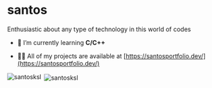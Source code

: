 <h1 align="left">santos</h1>
<p align="left">Enthusiastic about any type of technology in this world of codes</h3>

- 🌱 I’m currently learning **C/C++**

- 👨‍💻 All of my projects are available at [https://santosportfolio.dev/](https://santosportfolio.dev/)

<p align="left">
</p>

<p><img align="left" src="https://github-readme-stats.vercel.app/api/top-langs?username=santosksl&show_icons=true&locale=en&layout=compact" alt="santosksl" /></p>

<p>&nbsp;<img align="center" src="https://github-readme-stats.vercel.app/api?username=santosksl&show_icons=true&locale=en" alt="santosksl" /></p>
